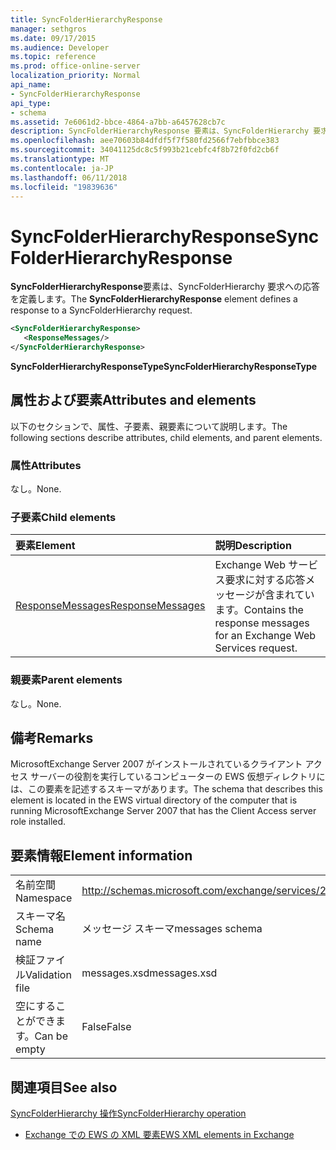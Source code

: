 ```yaml
---
title: SyncFolderHierarchyResponse
manager: sethgros
ms.date: 09/17/2015
ms.audience: Developer
ms.topic: reference
ms.prod: office-online-server
localization_priority: Normal
api_name:
- SyncFolderHierarchyResponse
api_type:
- schema
ms.assetid: 7e6061d2-bbce-4864-a7bb-a6457628cb7c
description: SyncFolderHierarchyResponse 要素は、SyncFolderHierarchy 要求への応答を定義します。
ms.openlocfilehash: aee70603b84dfdf5f7f580fd2566f7ebfbbce383
ms.sourcegitcommit: 34041125dc8c5f993b21cebfc4f8b72f0fd2cb6f
ms.translationtype: MT
ms.contentlocale: ja-JP
ms.lasthandoff: 06/11/2018
ms.locfileid: "19839636"
---
```

# <a name="syncfolderhierarchyresponse"></a><span data-ttu-id="83c76-103">SyncFolderHierarchyResponse</span><span class="sxs-lookup"><span data-stu-id="83c76-103">SyncFolderHierarchyResponse</span></span>

<span data-ttu-id="83c76-104">**SyncFolderHierarchyResponse**要素は、SyncFolderHierarchy 要求への応答を定義します。</span><span class="sxs-lookup"><span data-stu-id="83c76-104">The **SyncFolderHierarchyResponse** element defines a response to a SyncFolderHierarchy request.</span></span> 
  
```xml
<SyncFolderHierarchyResponse>
   <ResponseMessages/>
</SyncFolderHierarchyResponse>
```

 <span data-ttu-id="83c76-105">**SyncFolderHierarchyResponseType**</span><span class="sxs-lookup"><span data-stu-id="83c76-105">**SyncFolderHierarchyResponseType**</span></span>
## <a name="attributes-and-elements"></a><span data-ttu-id="83c76-106">属性および要素</span><span class="sxs-lookup"><span data-stu-id="83c76-106">Attributes and elements</span></span>

<span data-ttu-id="83c76-107">以下のセクションで、属性、子要素、親要素について説明します。</span><span class="sxs-lookup"><span data-stu-id="83c76-107">The following sections describe attributes, child elements, and parent elements.</span></span>
  
### <a name="attributes"></a><span data-ttu-id="83c76-108">属性</span><span class="sxs-lookup"><span data-stu-id="83c76-108">Attributes</span></span>

<span data-ttu-id="83c76-109">なし。</span><span class="sxs-lookup"><span data-stu-id="83c76-109">None.</span></span>
  
### <a name="child-elements"></a><span data-ttu-id="83c76-110">子要素</span><span class="sxs-lookup"><span data-stu-id="83c76-110">Child elements</span></span>

|<span data-ttu-id="83c76-111">**要素**</span><span class="sxs-lookup"><span data-stu-id="83c76-111">**Element**</span></span>|<span data-ttu-id="83c76-112">**説明**</span><span class="sxs-lookup"><span data-stu-id="83c76-112">**Description**</span></span>|
|:-----|:-----|
|[<span data-ttu-id="83c76-113">ResponseMessages</span><span class="sxs-lookup"><span data-stu-id="83c76-113">ResponseMessages</span></span>](responsemessages.md) <br/> |<span data-ttu-id="83c76-114">Exchange Web サービス要求に対する応答メッセージが含まれています。</span><span class="sxs-lookup"><span data-stu-id="83c76-114">Contains the response messages for an Exchange Web Services request.</span></span>  <br/> |
   
### <a name="parent-elements"></a><span data-ttu-id="83c76-115">親要素</span><span class="sxs-lookup"><span data-stu-id="83c76-115">Parent elements</span></span>

<span data-ttu-id="83c76-116">なし。</span><span class="sxs-lookup"><span data-stu-id="83c76-116">None.</span></span>
  
## <a name="remarks"></a><span data-ttu-id="83c76-117">備考</span><span class="sxs-lookup"><span data-stu-id="83c76-117">Remarks</span></span>

<span data-ttu-id="83c76-118">MicrosoftExchange Server 2007 がインストールされているクライアント アクセス サーバーの役割を実行しているコンピューターの EWS 仮想ディレクトリには、この要素を記述するスキーマがあります。</span><span class="sxs-lookup"><span data-stu-id="83c76-118">The schema that describes this element is located in the EWS virtual directory of the computer that is running MicrosoftExchange Server 2007 that has the Client Access server role installed.</span></span>
  
## <a name="element-information"></a><span data-ttu-id="83c76-119">要素情報</span><span class="sxs-lookup"><span data-stu-id="83c76-119">Element information</span></span>

|||
|:-----|:-----|
|<span data-ttu-id="83c76-120">名前空間</span><span class="sxs-lookup"><span data-stu-id="83c76-120">Namespace</span></span>  <br/> |http://schemas.microsoft.com/exchange/services/2006/messages  <br/> |
|<span data-ttu-id="83c76-121">スキーマ名</span><span class="sxs-lookup"><span data-stu-id="83c76-121">Schema name</span></span>  <br/> |<span data-ttu-id="83c76-122">メッセージ スキーマ</span><span class="sxs-lookup"><span data-stu-id="83c76-122">messages schema</span></span>  <br/> |
|<span data-ttu-id="83c76-123">検証ファイル</span><span class="sxs-lookup"><span data-stu-id="83c76-123">Validation file</span></span>  <br/> |<span data-ttu-id="83c76-124">messages.xsd</span><span class="sxs-lookup"><span data-stu-id="83c76-124">messages.xsd</span></span>  <br/> |
|<span data-ttu-id="83c76-125">空にすることができます。</span><span class="sxs-lookup"><span data-stu-id="83c76-125">Can be empty</span></span>  <br/> |<span data-ttu-id="83c76-126">False</span><span class="sxs-lookup"><span data-stu-id="83c76-126">False</span></span>  <br/> |
   
## <a name="see-also"></a><span data-ttu-id="83c76-127">関連項目</span><span class="sxs-lookup"><span data-stu-id="83c76-127">See also</span></span>



[<span data-ttu-id="83c76-128">SyncFolderHierarchy 操作</span><span class="sxs-lookup"><span data-stu-id="83c76-128">SyncFolderHierarchy operation</span></span>](syncfolderhierarchy-operation.md)


- [<span data-ttu-id="83c76-129">Exchange での EWS の XML 要素</span><span class="sxs-lookup"><span data-stu-id="83c76-129">EWS XML elements in Exchange</span></span>](ews-xml-elements-in-exchange.md)

